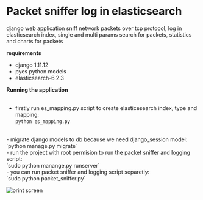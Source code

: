 # Packet sniffer log in elasticsearch

django web application sniff network packets over tcp protocol, log in elasticsearch index, single and multi params search for packets, statistics and charts for packets


**requirements**<br>
- django 1.11.12
- pyes python models
- elasticsearch-6.2.3


**Running the application**<br><br>
- firstly run es_mapping.py script to create elasticesearch index, type and mapping:<br>
`python es_mapping.py`
<br>
- migrate django models to db because we need django_session model:<br>
`python manage.py migrate`
<br>
- run the project with root permision to run the packet sniffer and logging script:<br>
`sudo python manange.py runserver`
<br>
- you can run packet sniffer and logging script separetly:<br>
`sudo python packet_sniffer.py`


  ![print screen](https://www.mediafire.com/convkey/8a67/sub8ju81bwp8y4o6g.jpg)
